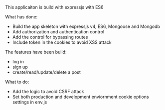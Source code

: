 This applicaiton is build with expressjs with ES6

What has done:
- Build the app skeleton with expressjs v4, ES6, Mongoose and Mongodb
- Add authorization and authentication control
- Add the control for bypassing routes
- Include token in the cookies to avoid XSS attack

The features have been build:
- log in
- sign up
- create/read/update/delete a post


What to do:
- Add the logic to avoid CSRF attack
- Set both production and development enviornment cookie options settings in env.js
